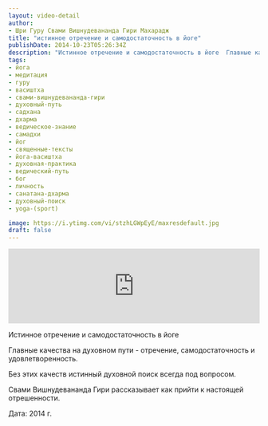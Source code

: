 ```yaml
---
layout: video-detail
author:
- Шри Гуру Свами Вишнудевананда Гири Махарадж
title: "истинное отречение и самодостаточность в йоге"
publishDate: 2014-10-23T05:26:34Z
description: "Истинное отречение и самодостаточность в йоге  Главные качества на духовном пути - отречение, самодостаточность и удовлетворенность.  Без этих качеств истинный духовной поиск всегда под вопросом.  Свами Вишнудевананда Гири рассказывает как прийти"
tags: 
- йога
- медитация
- гуру
- васиштха
- свами-вишнудевананда-гири
- духовный-путь
- садхана
- дхарма
- ведическое-знание
- самадхи
- йог
- священные-тексты
- йога-васиштха
- духовная-практика
- ведический-путь
- бог
- личность
- санатана-дхарма
- духовный-поиск
- yoga-(sport)

image: https://i.ytimg.com/vi/stzhLGWpEyE/maxresdefault.jpg
draft: false
---
```


<iframe width="100%" src="https://www.youtube.com/embed/stzhLGWpEyE" frameborder="0" allowfullscreen=""></iframe> 

 Истинное отречение и самодостаточность в йоге

 Главные качества на духовном пути - отречение, самодостаточность и удовлетворенность.

 Без этих качеств истинный духовной поиск всегда под вопросом.

 Свами Вишнудевананда Гири рассказывает как прийти к настоящей отрешенности.

  
 Дата: 2014 г.

  

 